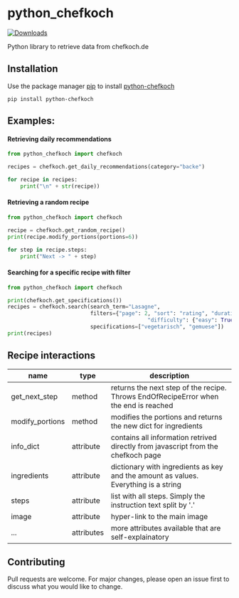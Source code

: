# python_chefkoch
[![Downloads](https://pepy.tech/badge/python-chefkoch)](https://pepy.tech/project/python-chefkoch)

Python library to retrieve data from chefkoch.de

## Installation
Use the package manager [pip](https://pypi.org/) to install [python-chefkoch](https://pypi.org/project/python-chefkoch/)
```
pip install python-chefkoch
```

## Examples:

#### Retrieving daily recommendations
```python
from python_chefkoch import chefkoch

recipes = chefkoch.get_daily_recommendations(category="backe")

for recipe in recipes:
    print("\n" + str(recipe))
```

#### Retrieving a random recipe
```python
from python_chefkoch import chefkoch

recipe = chefkoch.get_random_recipe()
print(recipe.modify_portions(portions=6))

for step in recipe.steps:
    print("Next -> " + step)
```

#### Searching for a specific recipe with filter
```python
from python_chefkoch import chefkoch

print(chefkoch.get_specifications())
recipes = chefkoch.search(search_term="Lasagne",
                          filters={"page": 2, "sort": "rating", "duration": 30,
                                            "difficulty": {"easy": True, "medium": True, "hard": False}},
                          specifications=["vegetarisch", "gemuese"])
print(recipes)
```

## Recipe interactions

|name               |type      |description                                                                         |
|-------------------|----------|------------------------------------------------------------------------------------|
|get_next_step      |method    |returns the next step of the recipe. Throws EndOfRecipeError when the end is reached|
|modify_portions    |method    |modifies the portions and returns the new dict for ingredients                      |
|info_dict          |attribute |contains all information retrived directly from javascript from the chefkoch page   |
|ingredients        |attribute |dictionary with ingredients as key and the amount as values. Everything is a string |
|steps              |attribute |list with all steps. Simply the instruction text split by '.'                       |
|image              |attribute |hyper-link to the main image                                                        |
|...                |attributes|more attributes available that are self-explainatory                                |

## Contributing
Pull requests are welcome. For major changes, please open an issue first to discuss what you would like to change.
